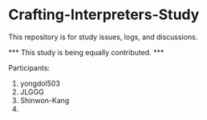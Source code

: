# Crafting-Interpreters-Study

This repository is for study issues, logs, and discussions.

*** This study is being equally contributed. ***
  
Participants:
1. yongdol503
2. JLGGG
3. Shinwon-Kang
4. 
